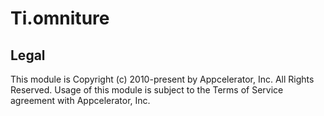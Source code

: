 # Ti.omniture

## Legal

This module is Copyright (c) 2010-present by Appcelerator, Inc. All Rights Reserved. Usage of this module is subject to
the Terms of Service agreement with Appcelerator, Inc.
